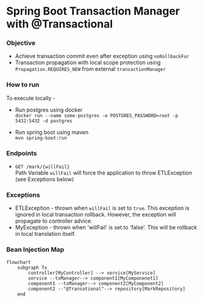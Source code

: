 # Spring Boot Transaction Manager with @Transactional

### Objective

* Achieve transaction commit even after exception using `noRollbackFor`
* Transaction propagation with local scope protection using `Propagation.REQUIRES_NEW` from
  external `transactionManager`

### How to run

To execute locally -

* Run postgres using docker <br/>
  `docker run --name some-postgres -e POSTGRES_PASSWORD=root -p 5432:5432 -d postgres`

* Run spring boot using maven <br/>
  `mvn spring-boot:run`

### Endpoints

* `GET /mark/{willFail}` <br/>
Path Variable `willFail` will force the application to throw ETLException (see Exceptions below)

### Exceptions

* ETLException - thrown when `willFail` is set to `true`. This exception is ignored in local transaction rollback.
  However, the exception will propagate to controller advice.
* MyException - thrown when 'willFail' is set to 'false'. This will be rollback in local translation itself.

### Bean Injection Map

```mermaid
flowchart
    subgraph Tx
        controller[MyController] --> service[MyService]
        service --txManager--> component1[MyComponenet1]
        component1 --txManager--> component2[MyComponent2]
        component2 --"@Transational"--> repository[MarkRepository]
    end
```

